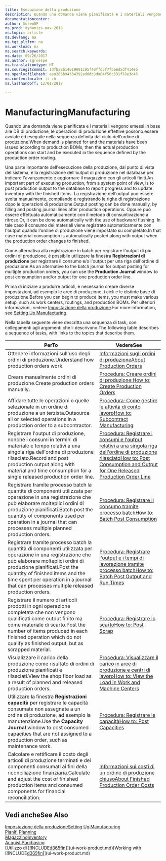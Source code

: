 ```yaml
---
title: Esecuzione della produzione
description: Quando una domanda viene pianificata e i materiali vengono emessi in base alle DB di produzione, le operazioni di produzione effettive possono essere avviate ed eseguite nella sequenza definita dal ciclo dell'ordine di produzione.
documentationcenter: 
author: SorenGP
ms.prod: dynamics-nav-2018
ms.topic: article
ms.devlang: na
ms.tgt_pltfrm: na
ms.workload: na
ms.search.keywords: 
ms.date: 09/26/2017
ms.author: sgroespe
ms.translationtype: HT
ms.sourcegitcommit: 1dfba8b14019991c95f40ffd5f7fbaed5df414eb
ms.openlocfilehash: ee8206b94334392ad0dc9da04f56c331f78e3c46
ms.contentlocale: it-ch
ms.lasthandoff: 12/01/2017

---
```

# <a name="manufacturing"></a><span data-ttu-id="e9691-103">Manufacturing</span><span class="sxs-lookup"><span data-stu-id="e9691-103">Manufacturing</span></span>
<span data-ttu-id="e9691-104">Quando una domanda viene pianificata e i materiali vengono emessi in base alle DB di produzione, le operazioni di produzione effettive possono essere avviate ed eseguite nella sequenza definita dal ciclo dell'ordine di produzione.</span><span class="sxs-lookup"><span data-stu-id="e9691-104">When demand is planned for and the materials have been issued according to production BOMs, then the actual production operations can start and be executed in the sequence defined by the production order routing.</span></span>  

<span data-ttu-id="e9691-105">Una parte importante dell'esecuzione della produzione, dal punto di vista del sistema, è la registrazione dell'output di produzione nel database per indicare l'avanzamento e aggiornare il magazzino con gli articoli finiti.</span><span class="sxs-lookup"><span data-stu-id="e9691-105">An important part of executing production, from a system point of view, is to post production output to the database to report progress and to update inventory with the finished items.</span></span> <span data-ttu-id="e9691-106">La registrazione dell'output può essere svolta manualmente, compilando e registrando le righe di registrazione dopo le operazioni di produzione.</span><span class="sxs-lookup"><span data-stu-id="e9691-106">Output posting can be done manually, by filling and posting journal lines after production operations.</span></span> <span data-ttu-id="e9691-107">Oppure può essere effettuata automaticamente con il metodo di consuntivazione a ritroso.</span><span class="sxs-lookup"><span data-stu-id="e9691-107">Or, it can be done automatically with the use of backward flushing.</span></span> <span data-ttu-id="e9691-108">In tale caso il consumo dei materiali viene registrato automaticamente con l'output quando l'ordine di produzione viene impostato su completato.</span><span class="sxs-lookup"><span data-stu-id="e9691-108">In that case material consumption is automatically posted along with output when the production order changes to finished.</span></span>  

<span data-ttu-id="e9691-109">Come alternativa alla registrazione in batch per registrare l'output di più ordini di produzione, è possibile utilizzare la finestra **Registrazioni di produzione** per registrare il consumo e/o l'output per una riga dell'ordine di produzione.</span><span class="sxs-lookup"><span data-stu-id="e9691-109">As an alternative to the batch journal for output posting for multiple production orders, you can use the **Production Journal** window to post consumption and/or output for one production order line.</span></span>

<span data-ttu-id="e9691-110">Prima di iniziare a produrre articoli, è necessario creare diverse impostazioni, ad esempio le aree di produzione, i cicli e le distinte base di produzione.</span><span class="sxs-lookup"><span data-stu-id="e9691-110">Before you can begin to produce items, you must make various setup, such as work centers, routings, and production BOMs.</span></span> <span data-ttu-id="e9691-111">Per ulteriori informazioni, vedere [Impostazione della produzione](production-configure-production-processes.md).</span><span class="sxs-lookup"><span data-stu-id="e9691-111">For more information, see [Setting Up Manufacturing](production-configure-production-processes.md).</span></span>

<span data-ttu-id="e9691-112">Nella tabella seguente viene descritta una sequenza di task, con collegamenti agli argomenti che li descrivono.</span><span class="sxs-lookup"><span data-stu-id="e9691-112">The following table describes a sequence of tasks, with links to the topics that describe them.</span></span>   

|<span data-ttu-id="e9691-113">**Per**</span><span class="sxs-lookup"><span data-stu-id="e9691-113">**To**</span></span>|<span data-ttu-id="e9691-114">**Vedere**</span><span class="sxs-lookup"><span data-stu-id="e9691-114">**See**</span></span>|  
|------------|-------------|  
|<span data-ttu-id="e9691-115">Ottenere informazioni sull'uso degli ordini di produzione.</span><span class="sxs-lookup"><span data-stu-id="e9691-115">Understand how production orders work.</span></span>|[<span data-ttu-id="e9691-116">Informazioni sugli ordini di produzione</span><span class="sxs-lookup"><span data-stu-id="e9691-116">About Production Orders</span></span>](production-about-production-orders.md)|
|<span data-ttu-id="e9691-117">Creare manualmente ordini di produzione.</span><span class="sxs-lookup"><span data-stu-id="e9691-117">Create production orders manually.</span></span>|[<span data-ttu-id="e9691-118">Procedura: Creare ordini di produzione:</span><span class="sxs-lookup"><span data-stu-id="e9691-118">How to: Create Production Orders</span></span>](production-how-to-create-production-orders.md)|
|<span data-ttu-id="e9691-119">Affidare tutte le operazioni o quelle selezionate in un ordine di produzione a un terzista.</span><span class="sxs-lookup"><span data-stu-id="e9691-119">Outsource all or selected operations in a production order to a subcontractor.</span></span>|[<span data-ttu-id="e9691-120">Procedura: Come gestire le attività di conto lavoro</span><span class="sxs-lookup"><span data-stu-id="e9691-120">How to: Subcontract Manufacturing</span></span>](production-how-to-subcontract-manufacturing.md)|
|<span data-ttu-id="e9691-121">Registrare l'output di produzione, nonché i consumi in termini di materiale e tempo relativi a una singola riga dell'ordine di produzione rilasciato.</span><span class="sxs-lookup"><span data-stu-id="e9691-121">Record and post production output along with material and time consumption for a single released production order line.</span></span>|[<span data-ttu-id="e9691-122">Procedura: Registrare i consumi e l'output relativi a una singola riga dell'ordine di produzione rilasciato</span><span class="sxs-lookup"><span data-stu-id="e9691-122">How to: Post Consumption and Output for One Released Production Order Line</span></span>](production-how-to-register-consumption-and-output.md)|  
|<span data-ttu-id="e9691-123">Registrare tramite processo batch la quantità di componenti utilizzata per operazione in una registrazione che può elaborare molteplici ordini di produzione pianificati.</span><span class="sxs-lookup"><span data-stu-id="e9691-123">Batch post the quantity of components used per operation in a journal that can processes multiple planned production orders.</span></span>|[<span data-ttu-id="e9691-124">Procedura: Registrare il consumo tramite processo batch</span><span class="sxs-lookup"><span data-stu-id="e9691-124">How to: Batch Post Consumption</span></span>](production-how-to-post-consumption.md)|
|<span data-ttu-id="e9691-125">Registrare tramite processo batch la quantità di componenti utilizzata per operazione in una registrazione che può elaborare molteplici ordini di produzione pianificati.</span><span class="sxs-lookup"><span data-stu-id="e9691-125">Post the quantity of finished items and the time spent per operation in a journal that can processes multiple released production orders.</span></span>|[<span data-ttu-id="e9691-126">Procedura: Registrare l'output e i tempi di lavorazione tramite processo batch</span><span class="sxs-lookup"><span data-stu-id="e9691-126">How to: Batch Post Output and Run Times</span></span>](production-how-to-post-output-quantity.md)|  
|<span data-ttu-id="e9691-127">Registrare il numero di articoli prodotti in ogni operazione completata che non vengono qualificati come output finito ma come materiale di scarto.</span><span class="sxs-lookup"><span data-stu-id="e9691-127">Post the number of items produced in each finished operation which do not qualify as finished output, but as scrapped material.</span></span>|[<span data-ttu-id="e9691-128">Procedura: Registrare lo scarto</span><span class="sxs-lookup"><span data-stu-id="e9691-128">How to: Post Scrap</span></span>](production-how-to-post-scrap.md)|
|<span data-ttu-id="e9691-129">Visualizzare il carico della produzione come risultato di ordini di produzione pianificati e rilasciati.</span><span class="sxs-lookup"><span data-stu-id="e9691-129">View the shop floor load as a result of planned and released production orders.</span></span>|[<span data-ttu-id="e9691-130">Procedura: Visualizzare il carico in aree di produzione e centri di lavoro</span><span class="sxs-lookup"><span data-stu-id="e9691-130">How to: View the Load in Work and Machine Centers</span></span>](production-how-to-view-the-load-on-work-centers.md)|      
|<span data-ttu-id="e9691-131">Utilizzare la finestra **Registrazioni capacità** per registrare le capacità consumate non assegnate a un ordine di produzione, ad esempio la manutenzione.</span><span class="sxs-lookup"><span data-stu-id="e9691-131">Use the **Capacity Journal** window to post consumed capacities that are not assigned to a production order, such as maintenance work.</span></span>|[<span data-ttu-id="e9691-132">Procedura: Registrare le capacità</span><span class="sxs-lookup"><span data-stu-id="e9691-132">How to: Post Capacities</span></span>](production-how-to-post-capacities.md)|  
|<span data-ttu-id="e9691-133">Calcolare e rettificare il costo degli articoli di produzione terminati e dei componenti consumati ai fini della riconciliazione finanziaria.</span><span class="sxs-lookup"><span data-stu-id="e9691-133">Calculate and adjust the cost of finished production items and consumed components for financial reconciliation.</span></span>|[<span data-ttu-id="e9691-134">Informazioni sui costi di un ordine di produzione chiuso</span><span class="sxs-lookup"><span data-stu-id="e9691-134">About Finished Production Order Costs</span></span>](finance-about-finished-production-order-costs.md)|  

## <a name="see-also"></a><span data-ttu-id="e9691-135">Vedi anche</span><span class="sxs-lookup"><span data-stu-id="e9691-135">See Also</span></span>  
[<span data-ttu-id="e9691-136">Impostazione della produzione</span><span class="sxs-lookup"><span data-stu-id="e9691-136">Setting Up Manufacturing</span></span>](production-configure-production-processes.md)  
<span data-ttu-id="e9691-137">[Pianif.](production-planning.md)    </span><span class="sxs-lookup"><span data-stu-id="e9691-137">[Planning](production-planning.md)    </span></span>  
[<span data-ttu-id="e9691-138">Magazzino</span><span class="sxs-lookup"><span data-stu-id="e9691-138">Inventory</span></span>](inventory-manage-inventory.md)  
[<span data-ttu-id="e9691-139">Acquisti</span><span class="sxs-lookup"><span data-stu-id="e9691-139">Purchasing</span></span>](purchasing-manage-purchasing.md)  
<span data-ttu-id="e9691-140">[Utilizzo di [!INCLUDE[d365fin](includes/d365fin_md.md)]](ui-work-product.md)</span><span class="sxs-lookup"><span data-stu-id="e9691-140">[Working with [!INCLUDE[d365fin](includes/d365fin_md.md)]](ui-work-product.md)</span></span>

